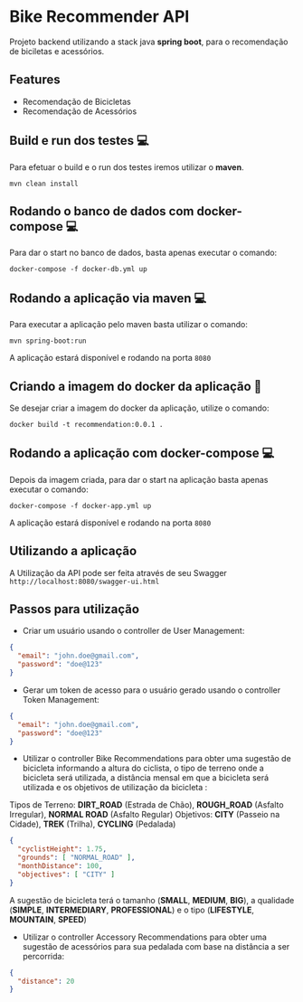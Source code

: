 # Bike Recommender API
Projeto backend utilizando a stack java __spring boot__, para o recomendação de biciletas e acessórios.

## Features
- Recomendação de Bicicletas
- Recomendação de Acessórios

## Build e run dos testes :computer:
Para efetuar o build e o run dos testes iremos utilizar o __maven__.

`mvn clean install`

## Rodando o banco de dados com docker-compose :computer:
Para dar o start no banco de dados, basta apenas executar o comando:

`docker-compose -f docker-db.yml up`

## Rodando a aplicação via maven :computer:
Para executar a aplicação pelo maven basta utilizar o comando:

`mvn spring-boot:run`

A aplicação estará disponível e rodando na porta `8080`

## Criando a imagem do docker da aplicação :scroll:
Se desejar criar a imagem do docker da aplicação, utilize o comando:

`docker build -t recommendation:0.0.1 .`

## Rodando a aplicação com docker-compose :computer:
Depois da imagem criada, para dar o start na aplicação basta apenas executar o comando:

`docker-compose -f docker-app.yml up`

A aplicação estará disponível e rodando na porta `8080`

## Utilizando a aplicação
A Utilização da API pode ser feita através de seu Swagger `http://localhost:8080/swagger-ui.html`

## Passos para utilização
- Criar um usuário usando o controller de User Management:
```json
{
  "email": "john.doe@gmail.com",
  "password": "doe@123"
}
```

- Gerar um token de acesso para o usuário gerado usando o controller Token Management:
```json
{
  "email": "john.doe@gmail.com",
  "password": "doe@123"
}
```

- Utilizar o controller Bike Recommendations para obter uma sugestão de bicicleta informando a altura do ciclista, o tipo de terreno onde a bicicleta será utilizada, a distância mensal em que a bicicleta será utilizada e os objetivos de utilização da bicicleta :

Tipos de Terreno: **DIRT_ROAD** (Estrada de Chão), **ROUGH_ROAD** (Asfalto Irregular), **NORMAL ROAD** (Asfalto Regular) 
Objetivos: **CITY** (Passeio na Cidade), **TREK** (Trilha), **CYCLING** (Pedalada) 

```json
{
  "cyclistHeight": 1.75,
  "grounds": [ "NORMAL_ROAD" ],
  "monthDistance": 100,
  "objectives": [ "CITY" ]
}
```
A sugestão de bicicleta terá o tamanho (**SMALL**, **MEDIUM**, **BIG**), a qualidade (**SIMPLE**, **INTERMEDIARY**, **PROFESSIONAL**) e o tipo (**LIFESTYLE**, **MOUNTAIN**, **SPEED**)


- Utilizar o controller Accessory Recommendations para obter uma sugestão de acessórios para sua pedalada com base na distância a ser percorrida:
```json
{
  "distance": 20
}
```
